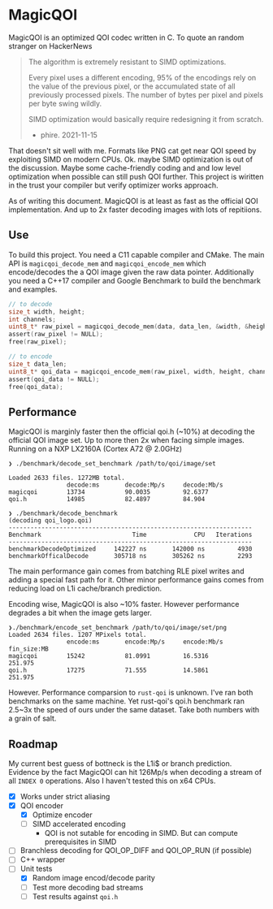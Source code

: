 # MagicQOI

MagicQOI is an optimized QOI codec written in C. To quote an random stranger on HackerNews

> The algorithm is extremely resistant to SIMD optimizations.
>
> Every pixel uses a different encoding, 95% of the encodings rely on the value of the previous pixel, or the accumulated state of all previously processed pixels. The number of bytes per pixel and pixels per byte swing wildly.
>
> SIMD optimization would basically require redesigning it from scratch. 
> - phire. 2021-11-15

That doesn't sit well with me. Formats like PNG cat get near QOI speed by exploiting SIMD on modern CPUs. Ok. maybe SIMD optimization is out of the discussion. Maybe some cache-friendly coding and and low level optimization when possible can still push QOI further. This project is wiritten in the trust your compiler but verify optimizer works approach.

As of writing this document. MagicQOI is at least as fast as the official QOI implementation. And up to 2x faster decoding images with lots of repitiions.

## Use

To build this project. You need a C11 capable compiler and CMake. The main API is `magicqoi_decode_mem` and `magicqoi_encode_mem` which encode/decodes the a QOI image given the raw data pointer. Additionally you need a C++17 compiler and Google Benchmark to build the benchmark and examples.

```c
// to decode
size_t width, height;
int channels;
uint8_t* raw_pixel = magicqoi_decode_mem(data, data_len, &width, &height, &channels);
assert(raw_pixel != NULL);
free(raw_pixel);

// to encode
size_t data_len;
uint8_t* qoi_data = magicqoi_encode_mem(raw_pixel, width, height, channels, &data_len);
assert(qoi_data != NULL);
free(qoi_data);
```

## Performance

MagicQOI is marginly faster then the official qoi.h (~10%) at decoding the official QOI image set. Up to more then 2x when facing simple images. Running on a NXP LX2160A (Cortex A72 @ 2.0GHz)

```
❯ ./benchmark/decode_set_benchmark /path/to/qoi/image/set

Loaded 2633 files. 1272MB total.
                decode:ms       decode:Mp/s     decode:Mb/s
magicqoi        13734           90.0035         92.6377
qoi.h           14985           82.4897         84.904

❯ ./benchmark/decode_benchmark
(decoding qoi_logo.qoi)
-------------------------------------------------------------------
Benchmark                         Time             CPU   Iterations
-------------------------------------------------------------------
benchmarkDecodeOptimized     142227 ns       142000 ns         4930
benchmarkOfficalDecode       305718 ns       305262 ns         2293
```

The main performance gain comes from batching RLE pixel writes and adding a special fast path for it. Other minor performance gains comes from reducing load on L1i cache/branch prediction.

Encoding wise, MagicQOI is also ~10% faster. However performance degrades a bit when the image gets larger.

```
❯./benchmark/encode_set_benchmark /path/to/qoi/image/set/png
Loaded 2634 files. 1207 MPixels total.
                encode:ms       encode:Mp/s     encode:Mb/s     fin_size:MB
magicqoi        15242           81.0991         16.5316         251.975
qoi.h           17275           71.555          14.5861         251.975
```

However. Performance comparsion to `rust-qoi` is unknown. I've ran both benchmarks on the same machine. Yet rust-qoi's qoi.h benchmark ran 2.5~3x the speed of ours under the same dataset. Take both numbers with a grain of salt.

## Roadmap

My current best guess of bottneck is the L1i$ or branch prediction. Evidence by the fact MagicQOI can hit 126Mp/s when decoding a stream of all `INDEX 0` operations. Also I haven't tested this on x64 CPUs.

- [x] Works under strict aliasing
- [x] QOI encoder
  - [x] Optimize encoder
  - [ ] SIMD accelerated encoding
     * QOI is not sutable for encoding in SIMD. But can compute prerequisites in SIMD
- [ ] Branchless decoding for QOI_OP_DIFF and QOI_OP_RUN (if possible)
- [ ] C++ wrapper
- [ ] Unit tests
  - [x] Random image encod/decode parity
  - [ ] Test more decoding bad streams
  - [ ] Test results against `qoi.h`
